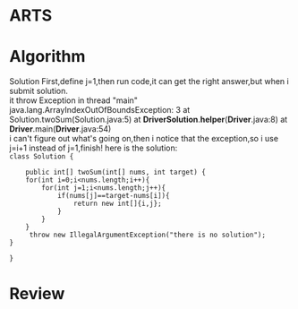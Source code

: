 # ARTS
# Algorithm
Solution
First,define j=1,then run code,it can get the right answer,but when i submit solution.   
it throw Exception in thread "main" java.lang.ArrayIndexOutOfBoundsException: 3
	at Solution.twoSum(Solution.java:5)
	at __DriverSolution__.__helper__(__Driver__.java:8)
	at __Driver__.main(__Driver__.java:54)   
i can't figure out what's going on,then i notice that the exception,so i use j=i+1 instead of j=1,finish!
here is the solution:   
`class Solution { `

		public int[] twoSum(int[] nums, int target) {
        for(int i=0;i<nums.length;i++){
            for(int j=1;i<nums.length;j++){
                if(nums[j]==target-nums[i]){
                    return new int[]{i,j};
                }
            }
        }
         throw new IllegalArgumentException("there is no solution");
    }  
`}`   

# Review
